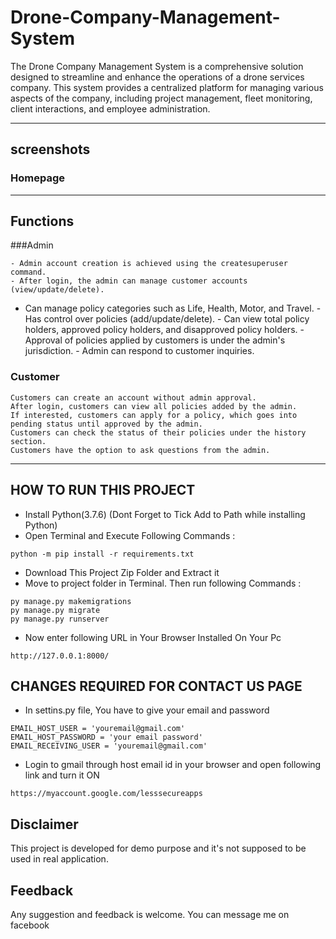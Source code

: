 # Drone-Company-Management-System
The Drone Company Management System is a comprehensive solution designed to streamline and enhance the operations of a drone services company. This system provides a centralized platform for managing various aspects of the company, including project management, fleet monitoring, client interactions, and employee administration.


---
## screenshots
### Homepage

          
---
## Functions
###Admin

    - Admin account creation is achieved using the createsuperuser command.
    - After login, the admin can manage customer accounts (view/update/delete).
   -  Can manage policy categories such as Life, Health, Motor, and Travel.
    - Has control over policies (add/update/delete).
    - Can view total policy holders, approved policy holders, and disapproved policy holders.
    - Approval of policies applied by customers is under the admin's jurisdiction.
    - Admin can respond to customer inquiries.

### Customer


    Customers can create an account without admin approval.
    After login, customers can view all policies added by the admin.
    If interested, customers can apply for a policy, which goes into pending status until approved by the admin.
    Customers can check the status of their policies under the history section.
    Customers have the option to ask questions from the admin.

---

## HOW TO RUN THIS PROJECT
- Install Python(3.7.6) (Dont Forget to Tick Add to Path while installing Python)
- Open Terminal and Execute Following Commands :
```
python -m pip install -r requirements.txt
```
- Download This Project Zip Folder and Extract it
- Move to project folder in Terminal. Then run following Commands :
```
py manage.py makemigrations
py manage.py migrate
py manage.py runserver
```
- Now enter following URL in Your Browser Installed On Your Pc
```
http://127.0.0.1:8000/
```

## CHANGES REQUIRED FOR CONTACT US PAGE
- In settins.py file, You have to give your email and password
```
EMAIL_HOST_USER = 'youremail@gmail.com'
EMAIL_HOST_PASSWORD = 'your email password'
EMAIL_RECEIVING_USER = 'youremail@gmail.com'
```
- Login to gmail through host email id in your browser and open following link and turn it ON
```
https://myaccount.google.com/lesssecureapps
```


## Disclaimer
This project is developed for demo purpose and it's not supposed to be used in real application.

## Feedback
Any suggestion and feedback is welcome. You can message me on facebook

